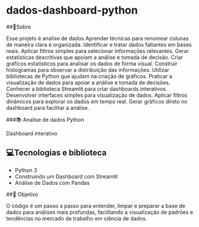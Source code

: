 # dados-dashboard-python

##📃Sobre

Esse projeto é analise de dados 
Aprender técnicas para renomear colunas de maneira clara e organizada.
Identificar e tratar dados faltantes em bases reais.
Aplicar filtros simples para selecionar informações relevantes.
Gerar estatísticas descritivas que apoiam a análise e tomada de decisão.
Criar gráficos estatísticos para analisar os dados de forma visual.
Construir histogramas para observar a distribuição das informações.
Utilizar bibliotecas de Python que ajudam na criação de gráficos.
Praticar a visualização de dados para apoiar a análise e tomada de decisões.
Conhecer a biblioteca Streamlit para criar dashboards interativos.
Desenvolver interfaces simples para visualização de dados.
Aplicar filtros dinâmicos para explorar os dados em tempo real.
Gerar gráficos direto no dashboard para facilitar a análise.


###📚 Analise de dados Python

 Dashboard interativo

## 💻Tecnologias e biblioteca

- Python 3 
- Construindo um Dashboard com Streamlit
- Análise de Dados com Pandas
  
##🎯 Objetivo

O código é um passo a passo para entender, limpar e preparar a base de dados para análises mais profundas, facilitando a visualização de padrões e tendências no mercado de trabalho em ciência de dados.


